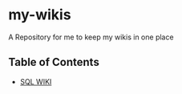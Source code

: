# my-wikis

A Repository for me to keep my wikis in one place

## Table of Contents

- [SQL WIKI](SQL.md)
